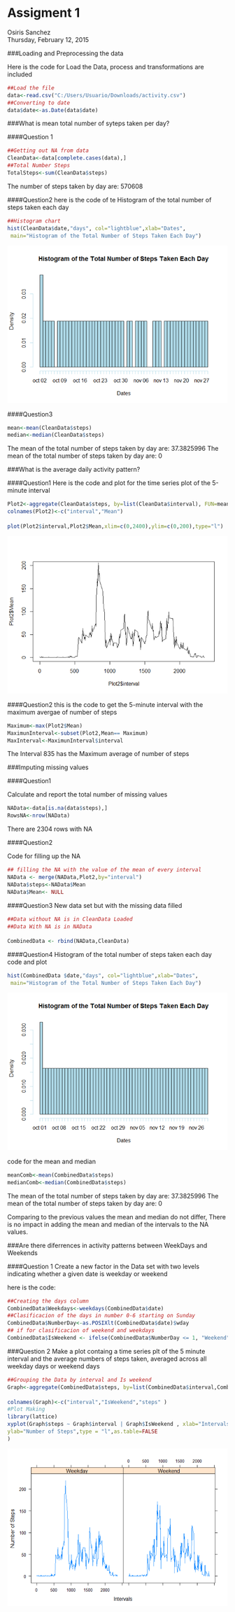 # Assigment 1
Osiris Sanchez  
Thursday, February 12, 2015  

###Loading and Preprocessing the data

Here is the code for Load the Data, process and transformations are included 



```r
##Load the file
data<-read.csv("C:/Users/Usuario/Downloads/activity.csv")
##Converting to date
data$date<-as.Date(data$date)
```

###What is mean total number of syteps taken per day?

####Question 1


```r
##Getting out NA from data
CleanData<-data[complete.cases(data),]
##Total Number Steps
TotalSteps<-sum(CleanData$steps)
```

The number of steps taken by day are: 570608


####Question2
 here is the code of te Histogram of the total number of steps taken each day

```r
##Histogram chart
hist(CleanData$date,"days", col="lightblue",xlab="Dates",
 main="Histogram of the Total Number of Steps Taken Each Day")
```

![](PA1_template_files/figure-html/unnamed-chunk-3-1.png) 

####Question3

```r
mean<-mean(CleanData$steps)
median<-median(CleanData$steps)
```
The mean  of the total number of steps taken by day are: 37.3825996
The mean  of the total number of steps taken by day are: 0

###What is the average daily activity pattern?

####Question1
Here is the code and plot for the time series plot  of the 5-minute interval


```r
Plot2<-aggregate(CleanData$steps, by=list(CleanData$interval), FUN=mean)
colnames(Plot2)<-c("interval","Mean") 

plot(Plot2$interval,Plot2$Mean,xlim=c(0,2400),ylim=c(0,200),type="l")
```

![](PA1_template_files/figure-html/unnamed-chunk-5-1.png) 

####Question2
this is the code to get the 5-minute interval with the maximum avergae of number of steps 


```r
Maximum<-max(Plot2$Mean)
MaximunInterval<-subset(Plot2,Mean== Maximum)
MaxInterval<-MaximunInterval$interval
```

The Interval  835 has the Maximum average of number of steps

###Imputing missing values

####Question1

Calculate and report the total number of missing values


```r
NAData<-data[is.na(data$steps),]
RowsNA<-nrow(NAData)
```

There are 2304 rows with NA

####Question2

Code for filling up the NA


```r
## filling the NA with the value of the mean of every interval
NAData <- merge(NAData,Plot2,by="interval")
NAData$steps<-NAData$Mean
NAData$Mean<- NULL
```


####Question3
New data set but with the missing data filled


```r
##Data without NA is in CleanData Loaded
##Data With NA is in NAData 

CombinedData <- rbind(NAData,CleanData)
```

####Question4
Histogram of the total number of steps taken each day 
 code and plot 
 

```r
hist(CombinedData $date,"days", col="lightblue",xlab="Dates",
 main="Histogram of the Total Number of Steps Taken Each Day")
```

![](PA1_template_files/figure-html/unnamed-chunk-9-1.png) 

code for the mean and median


```r
meanComb<-mean(CombinedData$steps)
medianComb<-median(CombinedData$steps)
```
The mean  of the total number of steps taken by day are: 37.3825996
The mean  of the total number of steps taken by day are: 0


Comparing to the previous values the mean and median do not differ, There is no impact in adding the mean and median of the intervals to the NA values.


###Are there diferrences in activity patterns between WeekDays and Weekends

####Question 1
Create a new factor in the Data set with two levels indicating whether a given date is weekday or weekend

here is the code:



```r
##Creating the days column
CombinedData$Weekdays<-weekdays(CombinedData$date) 
##Clasificacion of the days in number 0-6 starting on Sunday 
CombinedData$NumberDay<-as.POSIXlt(CombinedData$date)$wday
## if for clasificacion of weekend and weekdays
CombinedData$IsWeekend <- ifelse(CombinedData$NumberDay <= 1, "Weekend", "Weekday")
```

###Question 2
Make a plot containg a time series plt of the 5 minute interval and the average numbers of steps taken, averaged across all weekday days or weekend days


```r
##Grouping the Data by interval and Is weekend
Graph<-aggregate(CombinedData$steps, by=list(CombinedData$interval,CombinedData$IsWeekend), FUN=mean)

colnames(Graph)<-c("interval","IsWeekend","steps" )
#Plot Making
library(lattice)
xyplot(Graph$steps ~ Graph$interval | Graph$IsWeekend , xlab="Intervals",
ylab="Number of Steps",type = "l",as.table=FALSE
)
```

![](PA1_template_files/figure-html/unnamed-chunk-12-1.png) 



